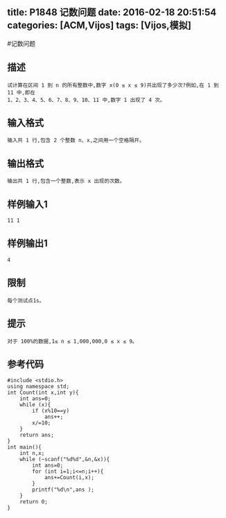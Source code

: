 title: P1848 记数问题
date: 2016-02-18 20:51:54
categories: [ACM,Vijos]
tags: [Vijos,模拟]
---
#记数问题

## 描述

	试计算在区间 1 到 n 的所有整数中,数字 x(0 ≤ x ≤ 9)共出现了多少次?例如,在 1 到 11 中,即在 
	1、2、3、4、5、6、7、8、9、10、11 中,数字 1 出现了 4 次。

<!--more-->

## 输入格式

	输入共 1 行,包含 2 个整数 n、x,之间用一个空格隔开。

## 输出格式

	输出共 1 行,包含一个整数,表示 x 出现的次数。

## 样例输入1

	11 1

## 样例输出1

	4

## 限制

	每个测试点1s。

## 提示

	对于 100%的数据,1≤ n ≤ 1,000,000,0 ≤ x ≤ 9。

## 参考代码
```objc
#include <stdio.h>
using namespace std;
int Count(int x,int y){
	int ans=0;
	while (x){
		if (x%10==y)
			ans++;
		x/=10;
	}
	return ans;
}
int main(){
	int n,x;
	while (~scanf("%d%d",&n,&x)){
		int ans=0;
		for (int i=1;i<=n;i++){
			ans+=Count(i,x);
		}
		printf("%d\n",ans );
	}
	return 0;
}

```
